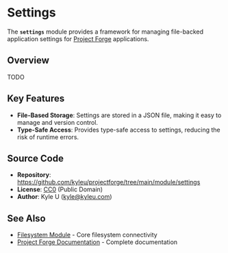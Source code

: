 # Settings

The **`settings`** module provides a framework for managing file-backed application settings for [Project Forge](https://projectforge.dev) applications.

## Overview

TODO

## Key Features

- **File-Based Storage**: Settings are stored in a JSON file, making it easy to manage and version control.
- **Type-Safe Access**: Provides type-safe access to settings, reducing the risk of runtime errors.

## Source Code

- **Repository**: https://github.com/kyleu/projectforge/tree/main/module/settings
- **License**: [CC0](https://creativecommons.org/publicdomain/zero/1.0) (Public Domain)
- **Author**: Kyle U (kyle@kyleu.com)

## See Also

- [Filesystem Module](filesystem.md) - Core filesystem connectivity
- [Project Forge Documentation](https://projectforge.dev) - Complete documentation
